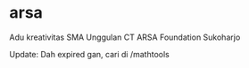# arsa
Adu kreativitas SMA Unggulan CT ARSA Foundation Sukoharjo 

Update: Dah expired gan, cari di /mathtools

